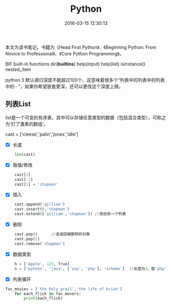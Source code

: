 ﻿---
layout: post
title:  "Python"
date:   2016-03-15 12:30:13
categories: jekyll update
permalink: /archivers/python
---

本文为读书笔记，书籍为《Head First Python》、《Beginning Python: From Novice to Professional》、《Core Python Programming》。

BIF built-in functions
dir(__builtins__) 
help(input)  help(list)
isinstance()
nested_item

python 3 默认递归深度不能超过100个，这意味着很多个“列表中的列表中的列表中的···”，如果你希望嵌套更深，还可以更改这个深度上限。


## 列表List
list是一个可变的有序表，其中可以存储任意类型的数据（包括混合类型），可称之为‘打了激素的数组’。

cast = ['cleese','palin','jones','idle']

- [x] 长度
```python
    len(cast)
```
- [x] 取值/修改
```python
    cast[1]
    cast[-1]    
    cast[1] = 'chapman'
```
- [x] 插入
```python   
    cast.append('gilliam')
    cast.insert(0,'chapman')
    cast.extend(['gilliam','chapman']) //添加另一个列表
```
- [x] 删除
```python
    cast.pop()      //会返回被删除的对象
    cast.pop(1) 
    cast.remove('chapman')
```
- [x] 数据类型
```python
    h = ['Apple', 123, True]
    n = ['python', 'java', ['asp', 'php'], 'scheme']  //长度为4，取'php'用n[2][1]
```
- [x] 列表循环
```python
fav_movies = ['the holy grail','the life of brian']
    for each_flick in fav_movers:
        print(each_flick)
```





    
